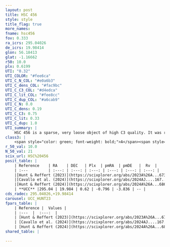 ```yaml
---
layout: post
title: HSC 456
style: style
title_flag: true
more_names: 
fname: hsc456
fov: 0.333
ra_icrs: 295.04026
de_icrs: 19.98414
glon: 56.18413
glat: -1.16662
r50: 10.0
plx: 0.6199
UTI: "0.32"
UTI_COLOR: "#fee6ca"
UTI_C_N_COL: "#e0a6b3"
UTI_C_dens_COL: "#fac9bc"
UTI_C_C3_COL: "#d4edca"
UTI_C_lit_COL: "#fee8cc"
UTI_C_dup_COL: "#a6cab9"
UTI_C_N: 0.0
UTI_C_dens: 0.19
UTI_C_C3: 0.75
UTI_C_lit: 0.33
UTI_C_dup: 1.0
UTI_summary: |
    HSC 456 is a sparse, very loose object of high C3 quality. It was recently reported in the literature.<br><br><span style="color: #99180f; font-weight: bold;">Warning: </span>contains less than 25 stars with <i>P>0.5</i> estimated.
class3: |
    <span style="color: green; font-weight: bold;">A</span><span style="color: #FFC300; font-weight: bold;">B</span>
r_50_val: 10.0
N_50_val: 21
scix_url: HSC%20456
posit_table: |
    | Reference    | RA    | DEC   | Plx  | pmRA  | pmDE   |  Rv  |
    | :---         | :---: | :---: | :---: | :---: | :---: | :---: |
    |[Hunt & Reffert (2023)](https://scixplorer.org/abs/2023A%26A...673A.114H) | 295.044 | 19.976 | 0.631 | -0.81 | -3.854 | 16.003 |
    |[Cavallo et al. (2024)](https://scixplorer.org/abs/2024AJ....167...12C) | 295.016 | 19.967 | 0.628 | -- | -- | -- |
    |[Hunt & Reffert (2024)](https://scixplorer.org/abs/2024A%26A...686A..42H) | 295.044 | 19.976 | 0.631 | -0.81 | -3.854 | 16.003 |
    | **UCC** |295.04 | 19.984 | 0.62 | -0.796 | -3.836 | -- | 
cds_radec: 295.04026,+19.98414
carousel: UCC_HUNT23
fpars_table: |
    | Reference |  Values |
    | :---  |  :---:  |
    | [Hunt & Reffert (2023)](https://scixplorer.org/abs/2023A%26A...673A.114H) | `AV50=2.562, diffAV50=1.206, MOD50=10.938, logAge50=8.474` |
    | [Cavallo et al. (2024)](https://scixplorer.org/abs/2024AJ....167...12C) | `AV50=2.87, dMod50=11.0, logAge50=7.72, [Fe/H]50=-0.23` |
    | [Hunt & Reffert (2024)](https://scixplorer.org/abs/2024A%26A...686A..42H) | `MassJ=159.165` |
shared_table: |
    
---
```

